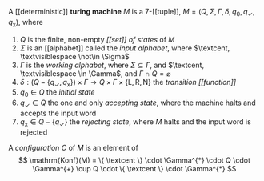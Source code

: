 
A [[deterministic]] **turing machine** $M$ is a 7-[[tuple]], $M=(Q, \Sigma, \Gamma, \delta, q_{0}, q_{\checkmark}, q_{\mathsf{x}})$, where

1. $Q$ is the finite, non-empty *[[set]] of states* of $M$
2. $\Sigma$ is an [[alphabet]] called the *input alphabet*, where $\textcent, \textvisiblespace \not\in \Sigma$ 
3. $\Gamma$ is the *working alphabet*, where $\Sigma \subseteq \Gamma$, and $\textcent, \textvisiblespace \in \Gamma$, and $\Gamma \cap Q = \varnothing$
4. $\delta:(Q-\{ q_{\checkmark}, q_{\mathsf{x}} \}) \times \Gamma \to Q \times \Gamma \times \{ \mathrm{L}, \mathrm{R}, \mathrm{N} \}$ the *transition [[function]]*
5. $q_{0} \in Q$ the *initial state*
6. $q_{\checkmark} \in Q$ the one and only *accepting state*, where the machine halts and accepts the input word
7. $q_{\mathsf{x}} \in Q - \{ q_{\checkmark} \}$ the *rejecting state*, where $M$ halts and the input word is rejected

A *configuration* $C$ of $M$ is an element of
$$
\mathrm{Konf}(M) = \{ \textcent \} \cdot \Gamma^{*} \cdot Q \cdot \Gamma^{+} \cup Q \cdot \{  \textcent \} \cdot \Gamma^{*}
$$


